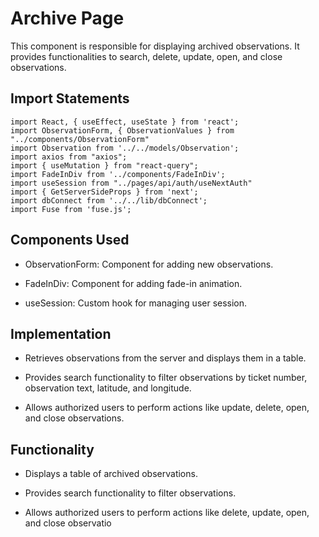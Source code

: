 # Archive Page

This component is responsible for displaying archived observations. It provides functionalities to search, delete, update, open, and close observations. 

## Import Statements

```tsx
import React, { useEffect, useState } from 'react';
import ObservationForm, { ObservationValues } from "../components/ObservationForm"
import Observation from '../../models/Observation';
import axios from "axios";
import { useMutation } from "react-query";
import FadeInDiv from '../components/FadeInDiv';
import useSession from "../pages/api/auth/useNextAuth"
import { GetServerSideProps } from 'next';
import dbConnect from '../../lib/dbConnect';
import Fuse from 'fuse.js';
```

## Components Used

- ObservationForm: Component for adding new observations.

- FadeInDiv: Component for adding fade-in animation.

- useSession: Custom hook for managing user session.

## Implementation

- Retrieves observations from the server and displays them in a table.

- Provides search functionality to filter observations by ticket number, observation text, latitude, and longitude.

- Allows authorized users to perform actions like update, delete, open, and close observations.

## Functionality

- Displays a table of archived observations.

- Provides search functionality to filter observations.

- Allows authorized users to perform actions like delete, update, open, and close observatio